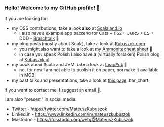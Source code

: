 ### Hello! Welcome to my GitHub profile! :wave:

If you are looking for:

* my OSS contributions, take a look **also** at [Scalaland.io](https://scalalandio.github.io/)
  * I also have a example app backend for Cats + FS2 + CQRS + ES + DDD - [Branchtalk](https://github.com/branchtalk-io/backend) :speech_balloon:
* my blog posts (mostly about Scala), take a look at [Kubuszok.com](https://kubuszok.com/)
  * you might also want to take a look at my [Ammonite cheat sheet](https://kubuszok.com/cheatsheet/ammonite/) :bookmark_tabs:
  * in case you speak Polish I also have a (virtually forsaken) Polish blog at [Kubuszok.pl](https://kubuszok.pl/)
* my book about Scala and JVM, take a look at [LeanPub](https://leanpub.com/jvm-scala-book) :closed_book:
  * no, for now I am not able to publish it on paper, nor make it available in MOBI
* my past talks and presentations, take a look at [this page]([https://gist.github.com/MateuszKubuszok/b25b4fad8c34fe96db793d7cadecbd84](https://kubuszok.com/presentations/)) :bar_chart:

If you want to contact me, I suggest an email :e-mail:.

I am also "present" in social media:
* Twitter - https://twitter.com/MateuszKubuszok
* Linked.in - https://www.linkedin.com/in/mateuszkubuszok
* Mastodon - https://fosstodon.org/web/@MateuszKubuszok
